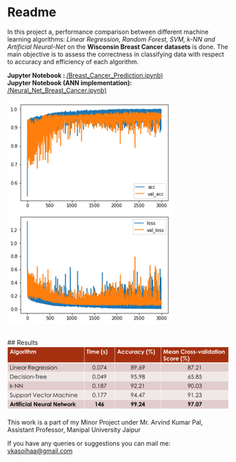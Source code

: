 # Readme

In this project a, performance comparison between different machine learning algorithms: <i>Linear Regression, Random Forest, SVM,
k-NN and Artificial Neural-Net </i> on the <b>Wisconsin Breast Cancer datasets</b> is done. The main objective is to assess the
correctness in classifying data with respect to accuracy and efficiency of each algorithm.<br>

<b>Jupyter Notebook : </b> [/Breast_Cancer_Prediction.ipynb)](/Breast_Cancer_Prediction.ipynb)<br>
<b>Jupyter Notebook (ANN implementation): </b> [/Neural_Net_Breast_Cancer.ipynb)](/Neural_Net_Breast_Cancer.ipynb)<br>
<p id="img_cont">
	<img src="/screenshot/accuracy.png">
	<img src="/screenshot/loss.png">
</p><br>
## Results
<img src="/screenshot/results.png">

This work is a part of my Minor Project under Mr. Arvind Kumar Pal, Assistant Professor, Manipal University Jaipur 

If you have any queries or suggestions you can mail me: vkasojhaa@gmail.com
